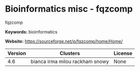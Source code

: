# Bioinformatics misc - fqzcomp

fqzcomp

**Keywords:** bioinformatics

**Website:** <https://sourceforge.net/p/fqzcomp/home/Home/>

| Version | Clusters | License |
| ------- | -------- | ------- |
| 4.6 | bianca irma milou rackham snowy | None |

